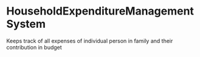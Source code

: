 # HouseholdExpenditureManagementSystem
Keeps track of all expenses of individual person in family and their contribution in budget
